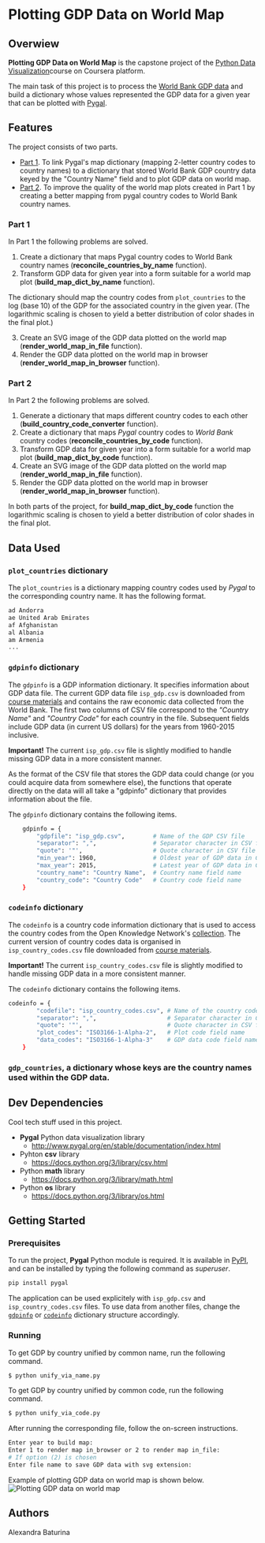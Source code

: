 # Plotting GDP Data on World Map
## Overwiew
**Plotting GDP Data on World Map** is the capstone project of the [Python Data Visualization](https://www.coursera.org/learn/python-visualization/home/welcome)course on Coursera platform. 

The main task of this project is to process the [World Bank GDP data](https://data.worldbank.org/indicator/NY.GDP.MKTP.CD) and build a dictionary whose values represented the GDP data for a given year that can be plotted with [Pygal](http://www.pygal.org/en/stable/index.html). 
## Features
The project consists of two parts.
* [Part 1](#part1). To link Pygal's map dictionary (mapping 2-letter country codes to country names) to a dictionary that stored World Bank GDP country data keyed by the "Country Name" field and to plot GDP data on world map. 
* [Part 2](#part2). To improve the quality of the world map plots created in Part 1 by creating a better mapping from pygal country codes to World Bank country names.
### Part 1 <a name="part1"></a>
In Part 1 the following problems are solved.
1. Create a dictionary that maps Pygal country codes to World Bank country names (**reconcile_countries_by_name** function).
2. Transform GDP data for given year into a form suitable for a world map plot (**build_map_dict_by_name** function). 

The dictionary should map the country codes from ```plot_countries``` to the log (base 10) of the GDP for the associated country in the given year. (The logarithmic scaling is chosen to yield a better distribution of color shades in the final plot.) 

3. Create an SVG image of the GDP data plotted on the world map (**render_world_map_in_file** function).
5. Render the GDP data plotted on the world map in browser (**render_world_map_in_browser** function).

### Part 2 <a name="part2"></a>
In Part 2 the following problems are solved.

1. Generate a dictionary that maps different country codes to each other (**build_country_code_converter** function).
2. Create a dictionary that maps *Pygal* country codes to *World Bank* country codes (**reconcile_countries_by_code** function).
3. Transform GDP data for given year into a form suitable for a world map plot (**build_map_dict_by_code** function). 
4. Create an SVG image of the GDP data plotted on the world map (**render_world_map_in_file** function).
5. Render the GDP data plotted on the world map in browser (**render_world_map_in_browser** function).

In both parts of the project, for **build_map_dict_by_code** function the logarithmic scaling is chosen to yield a better distribution of color shades in the final plot.

## Data Used
### ```plot_countries``` dictionary
The ```plot_countries``` is a dictionary mapping country codes used by *Pygal* to the corresponding country name. It has the following format.
```sh
ad Andorra
ae United Arab Emirates
af Afghanistan
al Albania
am Armenia
...
```
### ```gdpinfo``` dictionary <a name="gdpinfo"></a>
The ```gdpinfo``` is a GDP information dictionary. It specifies information about GDP data file. The current GDP data file ```isp_gdp.csv``` is downloaded from [course materials](https://storage.googleapis.com/codeskulptor-isp/course4/isp_gdp.csv) and contains the raw economic data collected from the World Bank. The first two columns of CSV file correspond to the *"Country Name"* and *"Country Code"* for each country in the file. Subsequent fields include GDP data (in current US dollars) for the years from 1960-2015 inclusive.

 **Important!** The current ```isp_gdp.csv``` file is slightly modified to handle missing GDP data in a more consistent manner.
 
As the format of the CSV file that stores the GDP data could change (or you could acquire data from somewhere else), the functions that operate directly on the data will all take a "gdpinfo" dictionary that provides information about the file. 

The ```gdpinfo``` dictionary contains the following items.

```sh
    gdpinfo = {
        "gdpfile": "isp_gdp.csv",        # Name of the GDP CSV file
        "separator": ",",                # Separator character in CSV file
        "quote": '"',                    # Quote character in CSV file
        "min_year": 1960,                # Oldest year of GDP data in CSV file
        "max_year": 2015,                # Latest year of GDP data in CSV file
        "country_name": "Country Name",  # Country name field name
        "country_code": "Country Code"   # Country code field name
    }
```
### ```codeinfo``` dictionary <a name="codeinfo"></a>
The ```codeinfo``` is a country code information dictionary that is used to access the country codes from the Open Knowledge Network's [collection](http://data.okfn.org/data/core/country-codes). The current version of country codes data is organised in ```isp_country_codes.csv``` file downloaded from [course materials](https://storage.googleapis.com/codeskulptor-isp/course4/isp_country_codes.csv).

 **Important!** The current ```isp_country_codes.csv``` file is slightly modified to handle missing GDP data in a more consistent manner.
 
The ```codeinfo``` dictionary contains the following items.
 
```sh
codeinfo = {
        "codefile": "isp_country_codes.csv", # Name of the country code CSV file
        "separator": ",",                    # Separator character in CSV file
        "quote": '"',                        # Quote character in CSV file
        "plot_codes": "ISO3166-1-Alpha-2",   # Plot code field name
        "data_codes": "ISO3166-1-Alpha-3"    # GDP data code field name
    }
```
### ```gdp_countries```, a dictionary whose keys are the country names used within the GDP data. 
## Dev Dependencies
Cool tech stuff used in this project.
* **Pygal** Python data visualization library
  * http://www.pygal.org/en/stable/documentation/index.html
* Pyhton **csv** library
  * https://docs.python.org/3/library/csv.html
* Python **math** library
  * https://docs.python.org/3/library/math.html
* Python **os** library
  * https://docs.python.org/3/library/os.html
## Getting Started
### Prerequisites
To run the project, **Pygal** Python module is required. It is available in [PyPI](https://pypi.org/), and can be installed by typing the following command as *superuser*.
```sh
pip install pygal
```
The application can be used explicitely with ```isp_gdp.csv``` and ```isp_country_codes.csv``` files. To use data from another files, change the [```gdpinfo```](#gdpinfo) or [```codeinfo```](#codeinfo) dictionary structure accordingly.

### Running
To get GDP by country unified by common name, run the following command.
```sh
$ python unify_via_name.py
```
To get GDP by country unified by common code, run the following command.
```sh
$ python unify_via_code.py
```
After running the corresponding file, follow the on-screen instructions.
```sh
Enter year to build map:
Enter 1 to render map in_browser or 2 to render map in_file:
# If option (2) is chosen
Enter file name to save GDP data with svg extension:
```
Example of plotting GDP data on world map is shown below.
![Plotting GDP data on world map](https://user-images.githubusercontent.com/53233637/82405590-373fa800-9a19-11ea-9358-8283348ebebf.png)

## Authors
Alexandra Baturina
